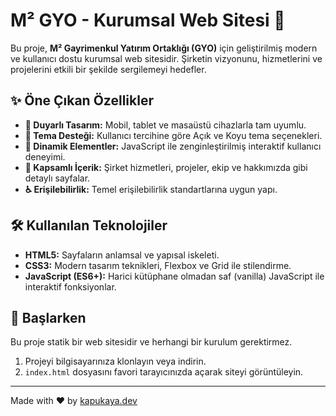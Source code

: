 # M² GYO - Kurumsal Web Sitesi 🏡

Bu proje, **M² Gayrimenkul Yatırım Ortaklığı (GYO)** için geliştirilmiş modern ve kullanıcı dostu kurumsal web sitesidir. Şirketin vizyonunu, hizmetlerini ve projelerini etkili bir şekilde sergilemeyi hedefler.

## ✨ Öne Çıkan Özellikler

- **📱 Duyarlı Tasarım:** Mobil, tablet ve masaüstü cihazlarla tam uyumlu.
- **🎨 Tema Desteği:** Kullanıcı tercihine göre Açık ve Koyu tema seçenekleri.
- **🚀 Dinamik Elementler:** JavaScript ile zenginleştirilmiş interaktif kullanıcı deneyimi.
- **📂 Kapsamlı İçerik:** Şirket hizmetleri, projeler, ekip ve hakkımızda gibi detaylı sayfalar.
- **♿ Erişilebilirlik:** Temel erişilebilirlik standartlarına uygun yapı.

## 🛠️ Kullanılan Teknolojiler

- **HTML5:** Sayfaların anlamsal ve yapısal iskeleti.
- **CSS3:** Modern tasarım teknikleri, Flexbox ve Grid ile stilendirme.
- **JavaScript (ES6+):** Harici kütüphane olmadan saf (vanilla) JavaScript ile interaktif fonksiyonlar.

## 🚀 Başlarken

Bu proje statik bir web sitesidir ve herhangi bir kurulum gerektirmez.

1. Projeyi bilgisayarınıza klonlayın veya indirin.
2. `index.html` dosyasını favori tarayıcınızda açarak siteyi görüntüleyin.

---

Made with ❤️ by [kapukaya.dev](https://kapukaya.dev)